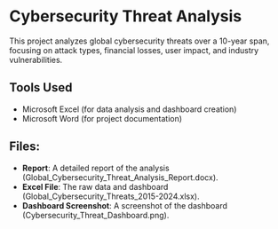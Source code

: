 # Cybersecurity Threat Analysis
This project analyzes global cybersecurity threats over a 10-year span, focusing on attack types, financial losses, user impact, and industry vulnerabilities.

## Tools Used
- Microsoft Excel (for data analysis and dashboard creation)
- Microsoft Word (for project documentation)

## Files:
- **Report**: A detailed report of the analysis (Global_Cybersecurity_Threat_Analysis_Report.docx).
- **Excel File**: The raw data and dashboard (Global_Cybersecurity_Threats_2015-2024.xlsx).
- **Dashboard Screenshot**: A screenshot of the dashboard (Cybersecurity_Threat_Dashboard.png).

